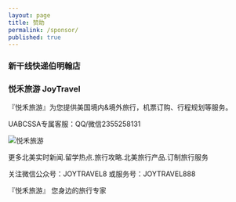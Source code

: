 ```yaml
---
layout: page
title: 赞助
permalink: /sponsor/
published: true
---
```


### 新干线快递伯明翰店





### 悦禾旅游 JoyTravel 

『悦禾旅游』为您提供美国境内&境外旅行，机票订购、行程规划等服务。

UABCSSA专属客服：QQ/微信2355258131

![悦禾旅游](http://mmbiz.qpic.cn/mmbiz_png/5iaNRa8wZOtLIeRYzMdI3sfhIJuLicKDP7IdKiaBia2v2fYic0iafRibNJXsGgPyuzOApFbGul64huONiaqic3w0Ktqib6ug/640?wx_fmt=png&tp=webp&wxfrom=5&wx_lazy=1)

更多北美实时新闻.留学热点.旅行攻略.北美旅行产品.订制旅行服务

关注微信公众号：JOYTRAVEL8 或服务号：JOYTRAVEL888

『悦禾旅游』 您身边的旅行专家
